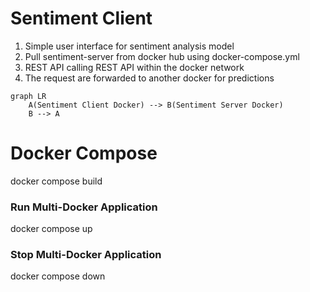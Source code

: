 # Sentiment Client
1. Simple user interface for sentiment analysis model
2. Pull sentiment-server from docker hub using docker-compose.yml
3. REST API calling REST API within the docker network
4. The request are forwarded to another docker for predictions



```mermaid
graph LR
    A(Sentiment Client Docker) --> B(Sentiment Server Docker)
    B --> A
```


# Docker Compose
docker compose build

### Run Multi-Docker Application
docker compose up

### Stop Multi-Docker Application
docker compose down
